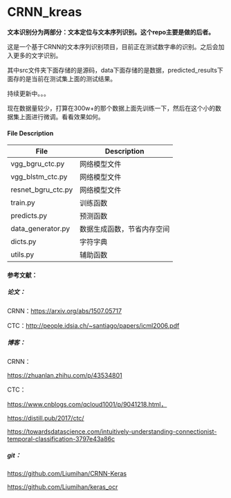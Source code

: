 # CRNN_kreas

**文本识别分为两部分：文本定位与文本序列识别。这个repo主要是做的后者。**

这是一个基于CRNN的文本序列识别项目，目前正在测试数字串的识别。之后会加入更多的文字识别。

其中src文件夹下面存储的是源码，data下面存储的是数据，predicted_results下面存的是当前在测试集上面的测试结果。

持续更新中。。。

现在数据量较少，打算在300w+的那个数据上面先训练一下，然后在这个小的数据集上面进行微调。看看效果如何。

#### File Description

| File               | Description                |
| ------------------ | -------------------------- |
| vgg_bgru_ctc.py    | 网络模型文件               |
| vgg_blstm_ctc.py   | 网络模型文件               |
| resnet_bgru_ctc.py | 网络模型文件               |
| train.py           | 训练函数                   |
| predicts.py        | 预测函数                   |
| data_generator.py  | 数据生成函数，节省内存空间 |
| dicts.py           | 字符字典                   |
| utils.py           | 辅助函数                   |



#### 参考文献：

##### 论文：

CRNN：https://arxiv.org/abs/1507.05717

CTC：http://people.idsia.ch/~santiago/papers/icml2006.pdf

##### 博客：

CRNN：

https://zhuanlan.zhihu.com/p/43534801

CTC：

https://www.cnblogs.com/qcloud1001/p/9041218.html，

https://distill.pub/2017/ctc/

https://towardsdatascience.com/intuitively-understanding-connectionist-temporal-classification-3797e43a86c

##### git：

https://github.com/Liumihan/CRNN-Keras

https://github.com/Liumihan/keras_ocr